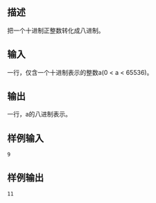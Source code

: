 ## 描述


把一个十进制正整数转化成八进制。

## 输入


一行，仅含一个十进制表示的整数a(0 < a < 65536)。

## 输出


一行，a的八进制表示。

## 样例输入


```
9
```


## 样例输出


```
11
```


